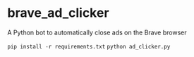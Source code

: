 # brave_ad_clicker
A Python bot to automatically close ads on the Brave browser

`pip install -r requirements.txt`
`python ad_clicker.py`
